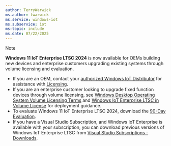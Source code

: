 ```yaml
---
author: TerryWarwick
ms.author: twarwick
ms.service: windows-iot
ms.subservice: iot
ms-topic: include
ms.date: 07/22/2025
---
```


> [!NOTE]
> **Windows 11 IoT Enterprise LTSC 2024** is now available for OEMs building new devices and enterprise customers upgrading existing systems through volume licensing and evaluation.
>
> - If you are an OEM, contact your [authorized Windows IoT Distributor](/windows/iot/iot-enterprise/windows-iot-distributors) for assistance with [Licensing](/windows/iot/iot-enterprise/commercialization/licensing).
> - If you are an enterprise customer looking to upgrade fixed function devices through volume licensing, see [Windows Desktop Operating System Volume Licensing Terms](https://www.microsoft.com/licensing/terms/productoffering/WindowsDesktopOperatingSystem/all) and [Windows IoT Enterprise LTSC in Volume License](/windows/iot/iot-enterprise/deployment/volume-license) for deployment guidance.
> - To evaluate Windows 11 IoT Enterprise LTSC 2024, download the [90-Day Evaluation](https://aka.ms/winioteval).
> - If you have a Visual Studio Subscription, and Windows IoT Enterprise is available with your subscription, you can download previous versions of Windows IoT Enterprise LTSC from [Visual Studio Subscriptions - Downloads](https://my.visualstudio.com/Downloads?q=IoT%20Enterprise%20LTSC&pgroup=).
